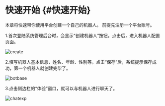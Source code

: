 # 快速开始 {#快速开始}

本章将快速带你使用平台创建一个自己的机器人。 前提先注册一个平台账号。

1.首次登陆系统管理后台时，会显示“创建机器人”按钮。点击后，进入机器人配置页面。

![create](http://120.27.148.112/gitbook/assets/createbot.png)

2.填写机器人基本信息，姓名、年龄、性别等。点击“保存”后，系统提示保存成功，第一个机器人就创建完毕了。

![botbase](http://120.27.148.112/gitbook/assets/botbase.png)

3.点击侧边栏的“体验”窗口，就可以与机器人进行聊天了。

![chatexp](http://120.27.148.112/gitbook/assets/chatexp.png)





